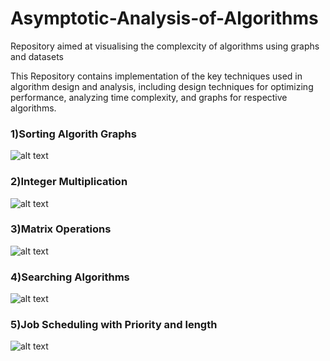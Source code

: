 # Asymptotic-Analysis-of-Algorithms
Repository aimed at visualising the complexcity of algorithms using graphs and datasets

This Repository contains implementation of the key techniques used in algorithm design and analysis, including design techniques for optimizing performance, analyzing time complexity, and graphs for respective algorithms.

### 1)Sorting Algorith Graphs
![alt text](https://github.com/OmkarBorker/Design-And-Analysis-of-Algorithms/blob/main/Images/Combined_Graphs.png)

### 2)Integer Multiplication

![alt text](https://github.com/OmkarBorker/Design-And-Analysis-of-Algorithms/blob/main/Images/Multiplication.png)

### 3)Matrix Operations

![alt text](https://github.com/OmkarBorker/Design-And-Analysis-of-Algorithms/blob/main/Images/MatrixOperations.png)

### 4)Searching Algorithms

![alt text](https://github.com/OmkarBorker/Design-And-Analysis-of-Algorithms/blob/main/Images/Searching.png)

### 5)Job Scheduling with Priority and length

![alt text](https://github.com/OmkarBorker/Design-And-Analysis-of-Algorithms/blob/main/Images/job_scheduling.png)


